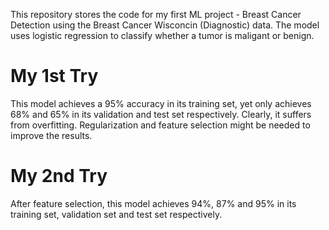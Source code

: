 This repository stores the code for my first ML project - Breast Cancer Detection using the Breast Cancer Wisconcin (Diagnostic) data. The model uses logistic regression to classify whether a tumor is maligant or benign.
# My 1st Try
This model achieves a 95% accuracy in its training set, yet only achieves 68% and 65% in its validation and test set respectively. Clearly, it suffers from overfitting.  Regularization and feature selection might be needed to improve the results.

# My 2nd Try
After feature selection, this model achieves 94%, 87% and 95% in its training set, validation set and test set respectively.
